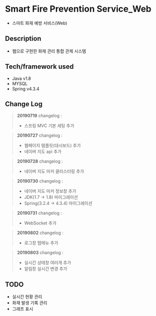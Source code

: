 # Smart Fire Prevention Service_Web
- 스마트 화재 예방 서비스(Web)

## Description
- 웹으로 구현한 화재 관리 통합 관제 시스템

## Tech/framework used

-   Java v1.8
-   MYSQL
-  Spring v4.3.4

## Change Log

> **20190719**  changelog :
> 
> -   스프링 MVC 기본 세팅 추가

> **20190727**  changelog :
> 
> -   웹페이지 템플릿(대시보드) 추가
> -   네이버 지도 api 추가

> **20190728**  changelog :
> 
> -   네이버 지도 마커 클러스터링 추가

> **20190730**  changelog :
> 
> -   네이버 지도 마커 정보창 추가
> -   JDK(1.7 -> 1.8) 마이그레이션
> -   Spring(3.2.4 -> 4.3.4) 마이그레이션

> **20190731**  changelog :
> 
> -   WebSocket 추가

> **20190802**  changelog :
> 
> -   로그창 탭메뉴 추가

> **20190803**  changelog :
> 
> -   실시간 상태창 여러개 추가
> -   알림창 실시간 변경 추가


## TODO
- 실시간 현황 관리
- 화재 발생 기록 관리
- 그래프 표시
